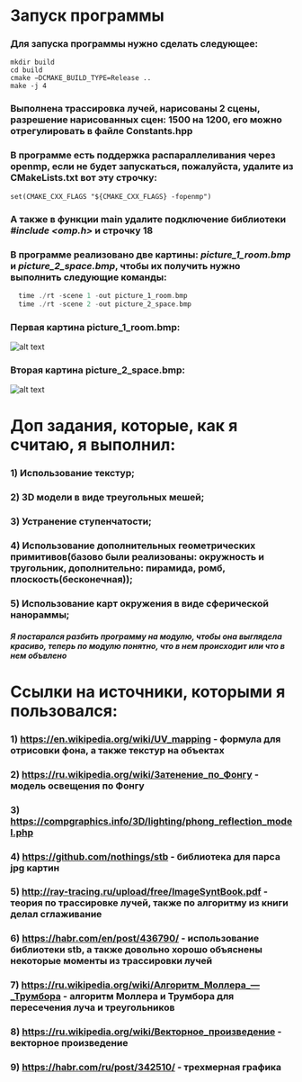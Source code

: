 # Запуск программы
### Для запуска программы нужно сделать следующее:
```
mkdir build
cd build
cmake −DCMAKE_BUILD_TYPE=Release ..
make -j 4
```

### Выполнена трассировка лучей, нарисованы 2 сцены, разрешение нарисованных сцен: 1500 на 1200, его можно отрегулировать в файле Constants.hpp

### В программе есть поддержка распараллеливания через openmp, если не будет запускаться, пожалуйста, удалите из CMakeLists.txt вот эту строчку:
 ```
 set(CMAKE_CXX_FLAGS "${CMAKE_CXX_FLAGS} -fopenmp")
 ```
### А также в функции main удалите подключение библиотеки *#include <omp.h>* и строчку 18

### В программе реализовано две картины: *picture_1_room.bmp* и *picture_2_space.bmp*, чтобы их получить нужно выполнить следующие команды:
```c++
  time ./rt -scene 1 -out picture_1_room.bmp
  time ./rt -scene 2 -out picture_2_space.bmp
 ```

### Первая картина picture_1_room.bmp:
![alt text](picture_1_room.bmp)

### Вторая картина picture_2_space.bmp:
![alt text](picture_2_space.bmp)


# Доп задания, которые, как я считаю, я выполнил:
### 1) Использование текстур;
### 2) 3D модели в виде треугольных мешей;
### 3) Устранение ступенчатости;
### 4) Использование дополнительных геометрических примитивов(базово были реализованы: окружность и тругольник, дополнительно: пирамида, ромб, плоскость(бесконечная));
### 5) Использование карт окружения в виде сферической нанораммы;

##### Я постарался разбить программу на модулю, чтобы она выглядела красиво, теперь по модулю понятно, что в нем происходит или что в нем объвлено

# Ссылки на источники, которыми я пользовался:
### 1) https://en.wikipedia.org/wiki/UV_mapping - формула для отрисовки фона, а также текстур на объектах
### 2) https://ru.wikipedia.org/wiki/Затенение_по_Фонгу - модель освещения по Фонгу
### 3) https://compgraphics.info/3D/lighting/phong_reflection_model.php
### 4) https://github.com/nothings/stb - библиотека для парса jpg картин
### 5) http://ray-tracing.ru/upload/free/ImageSyntBook.pdf - теория по трассировке лучей, также по алгоритму из книги делал сглаживание
### 6) https://habr.com/en/post/436790/ - использование библиотеки stb, а также довольно хорошо объяснены некоторые моменты из трассировки лучей
### 7) https://ru.wikipedia.org/wiki/Алгоритм_Моллера_—_Трумбора - алгоритм Моллера и Трумбора для пересечения луча и треугольников
### 8) https://ru.wikipedia.org/wiki/Векторное_произведение - векторное произведение
### 9) https://habr.com/ru/post/342510/ - трехмерная графика 
